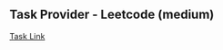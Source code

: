 ## Task Provider - Leetcode (medium)

[Task Link](https://leetcode.com/problems/copy-list-with-random-pointer/description/?envType=study-plan-v2&envId=top-interview-150)